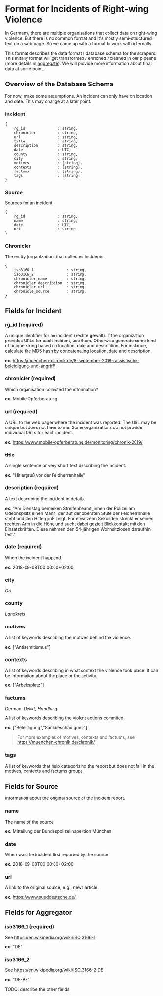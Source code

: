 # Format for Incidents of Right-wing Violence

In Germany, there are multiple organizations that collect data on right-wing violence.
But there is no common format and it's mostly semi-structured text on a web page.
So we came up with a format to work with internally.

This format describes the data format / database schema for the scrapers.
This initally format will get transformed / enriched / cleaned in our pipeline (more details in [aggregate](../aggregate/)).
We will provide more information about final data at some point.

## Overview of the Database Schema

For now, make some assumptions. An incident can only have on location and date.
This may change at a later point.

### Incident

```
{
    rg_id               : string,
    chronicler          : string,
    url                 : string,
    title               : string,
    description         : string,
    date                : UTC,
    county              : string,
    city                : string,
    motives             : [string],
    contexts            : [string],
    factums             : [string],
    tags                : [string]
}
```

### Source

Sources for an incident.

```
{
    rg_id               : string,
    name                : string,
    date                : UTC,
    url                 : string
}
```

### Chronicler

The entity (organization) that collected incidents.

```
{
    iso3166_1               : string,
    iso3166_2               : string,
    chronicler_name         : string,
    chronicler_description  : string,
    chronicler_url          : string,
    chronicle_source        : string,
}

```

## Fields for Incident


### rg_id (required)

A unique identifier for an incident (**r**echte **g**ewalt). If the organization provides URLs for each incident, use them. Otherwise generate some kind of unique string based on location, date and description. For instance, calculate the MD5 hash by concatenating location, date and description.

**ex.** https://muenchen-chronik.de/8-september-2018-rassistische-beleidigung-und-angriff/

### chronicler (required)

Which organisation collected the information?

**ex.** Mobile Opferberatung
### url (required)

A URL to the web pager where the incident was reported. The URL may be unique but does not have to me. Some organizations do not provide individual URLs for each incident.

**ex.** https://www.mobile-opferberatung.de/monitoring/chronik-2019/

### title

A single sentence or very short text describing the incident.

**ex.** "Hitlergruß vor der Feldherrenhalle"

### description (required)

A text describing the incident in details.

**ex.** "Am Dienstag bemerken Streifenbeamt_innen der Polizei am Odeonsplatz einen Mann, der auf der obersten Stufe der Feldherrnhalle steht und den Hitlergruß zeigt. Für etwa zehn Sekunden streckt er seinen rechten Arm in die Höhe und sucht dabei gezielt Blickkontakt mit den Einsatzkräften. Diese nehmen den 54-jährigen Wohnsitzlosen daraufhin fest."

### date (required)

When the incident happend.

**ex.** 2018-09-08T00:00:00+02:00

### city

*Ort*

### county

*Landkreis*

### motives

A list of keywords describing the motives behind the violence.

**ex.** ["Antisemitismus"]

### contexts

A list of keywords describing in what context the violence took place. It can be information about the place or the activity.

**ex.** ["Arbeitsplatz"]

### factums

German: _Delikt_, _Handlung_

A list of keywords describing the violent actions commited.

**ex.** ["Beleidigung","Sachbeschädigung"]

> For more examples of motives, contexts and factums, see https://muenchen-chronik.de/chronik/

### tags

A list of keywords that help categorizing the report but does not fall
in the motives, contexts and factums groups.

## Fields for Source

Information about the original source of the incident report.

### name

The name of the source

**ex.** Mitteilung der Bundespolizeiinspektion München

### date

When was the incident first reported by the source.

**ex.** 2018-09-08T00:00:00+02:00

### url

A link to the original source, e.g., news article.

**ex.** https://www.sueddeutsche.de/

## Fields for Aggregator


### iso3166_1 (required)

See https://en.wikipedia.org/wiki/ISO_3166-1

**ex.** "DE"

### iso3166_2

See https://en.wikipedia.org/wiki/ISO_3166-2:DE

**ex.** "DE-BE"


TODO: describe the other fields

